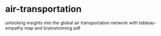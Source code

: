 # air-transportation
unlocking insights into the global air transportation network with tableau-empathy map and brainstroming pdf
